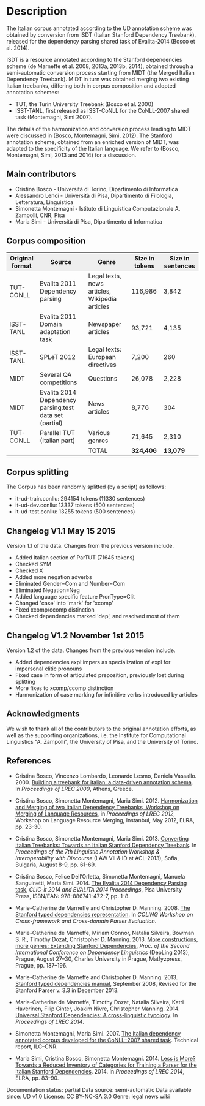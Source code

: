 # Description

The Italian corpus annotated according to the UD annotation scheme was obtained by conversion from ISDT (Italian Stanford Dependency Treebank), released for the dependency parsing shared task of Evalita-2014 (Bosco et al. 2014).

ISDT is a resource annotated according to the Stanford dependencies scheme (de Marneffe et al. 2008, 2013a, 2013b, 2014), obtained through a semi-automatic conversion process starting from MIDT (the Merged Italian Dependency Treebank). MIDT in turn was obtained merging two existing Italian treebanks, differing both in corpus composition and adopted annotation schemes: 

* TUT, the Turin University Treebank (Bosco et al. 2000)
* ISST-TANL, first released as ISST-CoNLL for the CoNLL-2007 shared task (Montemagni, Simi 2007).

The details of the harmonization and conversion process leading to MIDT were discussed in (Bosco, Montemagni, Simi, 2012). The Stanford annotation scheme, obtained from an enriched version of MIDT,
was adapted to the specificity of the Italian language. We refer to (Bosco, Montemagni, Simi, 2013 and 2014) for a discussion. 

## Main contributors

* Cristina Bosco - Università di Torino, Dipartimento di Informatica
* Alessandro Lenci - Università di Pisa, Dipartimento di Filologia, Letteratura, Linguistica
* Simonetta Montemagni - Istituto di Linguistica Computazionale A. Zampolli, CNR, Pisa
* Maria Simi - Università di Pisa, Dipartimento di Informatica

## Corpus composition

<table>
<tr style="background-color: #eee"><th>Original format</th><th>Source</th><th>Genre</th><th>Size in tokens</th><th>Size in sentences</th>
</tr>
<tr><td>TUT-CONLL</td><td>Evalita 2011 Dependency parsing</td><td>Legal texts, news articles, Wikipedia articles</td><td>116,986</td><td>3,842</td></tr>
<tr><td>ISST-TANL</td><td>Evalita 2011 Domain adaptation task</td><td>Newspaper articles</td><td>93,721</td><td>4,135</td></tr>
<tr><td>ISST-TANL</td><td>SPLeT 2012 </td><td>Legal texts: European directives</td><td>7,200</td><td>260</td></tr>
<tr><td>MIDT</td><td>Several QA competitions</td><td>Questions</td><td>26,078</td><td>2,228</td></tr>
<tr><td>MIDT</td><td>Evalita 2014 Dependency parsing:test data set (partial)</td><td>News articles</td><td>8,776</td><td>304</td></tr>
<tr><td>TUT-CONLL</td><td>Parallel TUT (Italian part)</td><td>Various genres</td><td>71,645</td><td>2,310</td></tr>
<tr><td></td><td></td><td>TOTAL</td><td><b>324,406</b></td><td><b>13,079</b></td></tr>
</table>

## Corpus splitting

The Corpus has been randomly splitted (by a script) as follows:

* it-ud-train.conllu: 294154 tokens (11330 sentences)
* it-ud-dev.conllu: 13337 tokens (500 sentences)
* it-ud-test.conllu: 13255 tokens (500 sentences)

## Changelog V1.1 May 15 2015

Version 1.1 of the data. Changes from the previous version include.

* Added Italian section of ParTUT (71645 tokens)
* Checked SYM
* Checked X
* Added more negation adverbs
* Eliminated Gender=Com and Number=Com
* Eliminated Negation=Neg
* Added language specific feature PronType=Clit
* Changed 'case' into 'mark' for 'xcomp'
* Fixed xcomp/ccomp distinction
* Checked dependencies marked 'dep', and resolved most of them

## Changelog V1.2 November 1st 2015

Version 1.2 of the data. Changes from the previous version include.

* Added dependencies expl:impers as specialization of expl for impersonal clitic pronouns
* Fixed case in form of articulated preposition, previously lost during splitting
* More fixes to xcomp/ccomp distinction
* Harmonization of case marking for infinitive verbs introduced by articles


## Acknowledgments

We wish to thank all of the contributors to the original annotation efforts, as well as the supporting organizations, i.e. the Institute for Computational Linguistics "A. Zampolli", the University of Pisa, and the University of Torino.

## References

* Cristina Bosco, Vincenzo Lombardo, Leonardo Lesmo, Daniela Vassallo. 2000.
  [Building a treebank for italian: a data-driven annotation schema](http://www.di.unito.it/~bosco/publicat/lrec00.zip). In *Proceedings of LREC 2000*, Athens, Greece.

* Cristina Bosco, Simonetta Montemagni, Maria Simi. 2012. [Harmonization and Merging of two Italian Dependency Treebanks, Workshop on Merging of Language Resources](http://www.lrec-conf.org/proceedings/lrec2012/workshops/06.LREC%202012%20Merging%20Proceedings.pdf), in *Proceedings of LREC 2012*, Workshop on Language Resource Merging, Instanbul, May 2012, ELRA, pp. 23-30.

* Cristina Bosco, Simonetta Montemagni, Maria Simi. 2013. [Converting Italian Treebanks: Towards an Italian Stanford Dependency Treebank](http://acl.eldoc.ub.rug.nl/mirror/W/W13/W13-2308.pdf). In *Proceedings of the 7th Linguistic Annotation Workshop & Interoperability with Discourse* (LAW VII & ID at ACL-2013), Sofia, Bulgaria, August 8-9, pp. 61-69.

* Cristina Bosco, Felice Dell’Orletta, Simonetta Montemagni, Manuela Sanguinetti, Maria Simi. 2014.
  [The Evalita 2014 Dependency Parsing task](http://clic.humnet.unipi.it/proceedings/Proceedings-EVALITA-2014.pdf), *CLiC-it 2014 and EVALITA 2014 Proceedings*, 
  Pisa University Press, ISBN/EAN: 978-886741-472-7, pp. 1-8.
  
* Marie-Catherine de Marneffe and Christopher D. Manning. 2008. 
  [The Stanford typed dependencies representation](http://nlp.stanford.edu/pubs/dependencies-coling08.pdf). 
  In *COLING Workshop on Cross-framework and Cross-domain Parser Evaluation*.

* Marie-Catherine de Marneffe, Miriam Connor, Natalia Silveira, Bowman S. R., Timothy Dozat, Christopher D. Manning. 2013. [More constructions, more genres: Extending Stanford Dependencies](https://www.aclweb.org/anthology/W/W13/W13-37.pdf), *Proc. of the Second International Conference on Dependency Linguistics* (DepLing 2013), Prague, August 27–30, Charles University in Prague, Matfyzpress, Prague, pp. 187–196.
  
* Marie-Catherine de Marneffe and Christopher D. Manning. 2013. [Stanford typed dependencies manual](http://nlp.stanford.edu/software/dependencies_manual.pdf), 
  September 2008, Revised for the Stanford Parser v. 3.3 in December 2013. 

* Marie-Catherine de Marneffe, Timothy Dozat, Natalia Silveira, Katri
  Haverinen, Filip Ginter, Joakim Nivre, Christopher Manning. 2014.
  [Universal Stanford Dependencies: A cross-linguistic typology](http://nlp.stanford.edu/pubs/USD_LREC14_paper_camera_ready.pdf).
  In *Proceedings of LREC 2014*.
  
* Simonetta Montemagni, Maria Simi. 2007. [The Italian dependency annotated corpus developed for the CoNLL–2007 shared task](http://medialab.di.unipi.it/isst/). Technical report, ILC–CNR.

* Maria Simi, Cristina Bosco, Simonetta Montemagni. 2014. [Less is More? Towards a Reduced Inventory of Categories for Training a Parser for the Italian Stanford Dependencies](http://www.lrec-conf.org/proceedings/lrec2014/summaries/818.html). 2014. In *Proceedings of LREC 2014*, ELRA, pp. 83–90.



Documentation status: partial
Data source: semi-automatic
Data available since: UD v1.0
License: CC BY-NC-SA 3.0
Genre: legal news wiki
